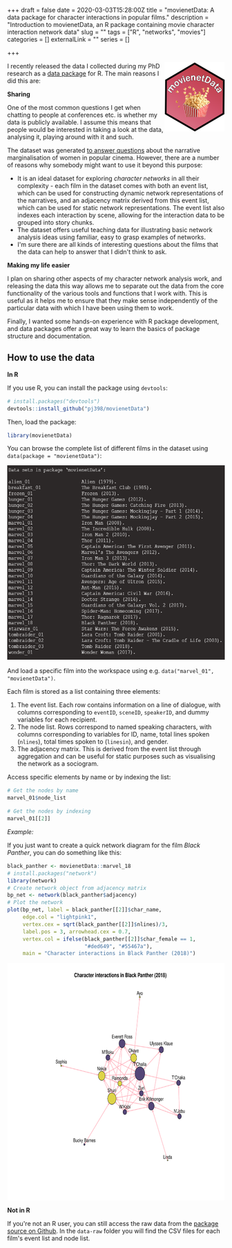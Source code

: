 +++
draft = false
date = 2020-03-03T15:28:00Z
title = "movienetData: A data package for character interactions in popular films."
description = "Introduction to movienetData, an R package containing movie character interaction network data"
slug = "" 
tags = ["R", "networks", "movies"]
categories = []
externalLink = ""
series = []

+++

<img src="hex-logo.png" align="right" height="160"/>

I recently released the data I collected during my PhD research as a [data package](https://github.com/pj398/movienetData) for R. The main reasons I did this are:

**Sharing**

One of the most common questions I get when chatting to people at conferences etc. is whether my data is publicly available. I assume this means that people would be interested in taking a look at the data, analysing it, playing around with it and such.

The dataset was generated [to answer questions](https://doi.org/10.1080/14680777.2018.1510846) about the narrative marginalisation of women in popular cinema. However, there are a number of reasons why somebody might want to use it beyond this purpose: 

* It is an ideal dataset for exploring _character networks_ in all their complexity - each film in the dataset comes with both an event list, which can be used for constructing dynamic network representations of the narratives, and an adjacency matrix derived from this event list, which can be used for static network representations. The event list also indexes each interaction by scene, allowing for the interaction data to be grouped into story chunks. 
* The dataset offers useful teaching data for illustrating basic network analysis ideas using familiar, easy to grasp examples of networks.
* I'm sure there are all kinds of interesting questions about the films that the data can help to answer that I didn't think to ask.

**Making my life easier**

I plan on sharing other aspects of my character network analysis work, and releasing the data this way allows me to separate out the data from the core functionality of the various tools and functions that I work with. This is useful as it helps me to ensure that they make sense independently of the particular data with which I have been using them to work. 

Finally, I wanted some hands-on experience with R package development, and data packages offer a great way to learn the basics of package structure and documentation.

## How to use the data

__In R__

If you use R, you can install the package using `devtools`:

```R
# install.packages("devtools")
devtools::install_github("pj398/movienetData")
```

Then, load the package:

```R
library(movienetData)
```

You can browse the complete list of different films in the dataset using `data(package = "movienetData")`:

<img src="all-films.png" align="centre" height="450" />

And load a specific film into the workspace using e.g. `data("marvel_01", "movienetData")`.

Each film is stored as a list containing three elements:

1.  The event list. Each row contains information on a line of dialogue,
    with columns corresponding to `eventID`, `sceneID`, `speakerID`, and
    dummy variables for each recipient.
2.  The node list. Rows correspond to named speaking characters, with
    columns corresponding to variables for ID, name, total lines spoken
    (`nlines`), total times spoken to (`linesin`), and gender.
3.  The adjacency matrix. This is derived from the event list through
    aggregation and can be useful for static purposes such as
    visualising the network as a sociogram.

Access specific elements by name or by indexing the list:

``` R
# Get the nodes by name
marvel_01$node_list
```

``` R
# Get the nodes by indexing
marvel_01[[2]]
```

*Example:*

If you just want to create a quick network diagram for the film *Black Panther*, you can do something like this:

```R
black_panther <- movienetData::marvel_18
# install.packages("network")
library(network)
# Create network object from adjacency matrix
bp_net <- network(black_panther$adjacency)
# Plot the network
plot(bp_net, label = black_panther[[2]]$char_name, 
     edge.col = "lightpink1", 
     vertex.cex = sqrt(black_panther[[2]]$nlines)/3, 
     label.pos = 3, arrowhead.cex = 0.7,
     vertex.col = ifelse(black_panther[[2]]$char_female == 1, 
                         "#ded649", "#55467a"), 
     main = "Character interactions in Black Panther (2018)")

```

<img src="panther-net.png" align="center" height="550" />



**Not in R**

If you're not an R user, you can still access the raw data from the [package source on Github](https://github.com/pj398/movienetData). In the `data-raw` folder you will find the CSV files for each film's event list and node list.